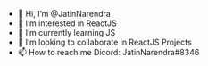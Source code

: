 - 👋 Hi, I’m @JatinNarendra
- 👀 I’m interested in ReactJS
- 🌱 I’m currently learning JS
- 💞️ I’m looking to collaborate in ReactJS Projects
- 📫 How to reach me  Dicord: JatinNarendra#8346

<!---
JatinNarendra/JatinNarendra is a ✨ special ✨ repository because its `README.md` (this file) appears on your GitHub profile.
You can click the Preview link to take a look at your changes.
--->
